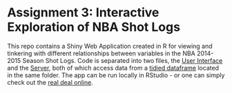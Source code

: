 # Assignment 3:  Interactive Exploration of NBA Shot Logs

This repo contains a Shiny Web Application created in R for viewing and tinkering with different relationships between variables in the NBA 2014-2015 Season Shot Logs.  Code is separated into two files,  the [User Interface](https://github.com/sullivannicole/dataviz/blob/master/submissions/sullivan_nicole/Assignment3/NBA_2015_Shots/ui.R) and the [Server](https://github.com/sullivannicole/dataviz/blob/master/submissions/sullivan_nicole/Assignment3/NBA_2015_Shots/server.R), both of which access data from a [tidied dataframe](https://github.com/sullivannicole/dataviz/blob/master/submissions/sullivan_nicole/Assignment3/NBA_2015_Shots/NBA.csv) located in the same folder.  The app can be run locally in RStudio - or one can simply check out the [real deal online](https://sullivan.shinyapps.io/nba_2014-2015_shots/).